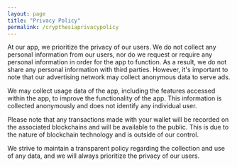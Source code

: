 ```yaml
---
layout: page
title: "Privacy Policy"
permalink: /crypthesiaprivacypolicy
---
```


At our app, we prioritize the privacy of our users. We do not collect any personal information from our users, nor do we request or require any personal information in order for the app to function. As a result, we do not share any personal information with third parties. However, it's important to note that our advertising network may collect anonymous data to serve ads.

We may collect usage data of the app, including the features accessed within the app, to improve the functionality of the app. This information is collected anonymously and does not identify any individual user.

Please note that any transactions made with your wallet will be recorded on the associated blockchains and will be available to the public. This is due to the nature of blockchain technology and is outside of our control.

We strive to maintain a transparent policy regarding the collection and use of any data, and we will always prioritize the privacy of our users.
